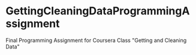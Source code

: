 # GettingCleaningDataProgrammingAssignment
Final Programming Assignment for Coursera Class "Getting and Cleaning Data"
